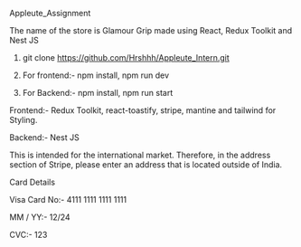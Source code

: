Appleute_Assignment

The name of the store is Glamour Grip made using React, Redux Toolkit and Nest JS

1) git clone https://github.com/Hrshhh/Appleute_Intern.git
   
2) For frontend:-
 npm install,
npm run dev

4) For Backend:- 
npm install,
npm run start

Frontend:- Redux Toolkit, react-toastify, stripe, mantine and tailwind for Styling.

Backend:- Nest JS

This is intended for the international market. Therefore, in the address section of Stripe, please enter an address that is located outside of India.

Card Details

Visa Card No:- 4111 1111 1111 1111

MM / YY:- 12/24

CVC:- 123
